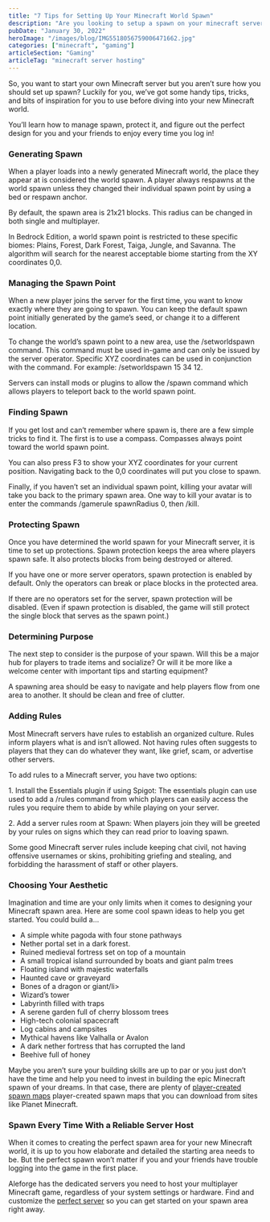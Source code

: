 ```yaml
---
title: "7 Tips for Setting Up Your Minecraft World Spawn"
description: "Are you looking to setup a spawn on your minecraft server? Learn what you can do to create the best spawn ever."
pubDate: "January 30, 2022"
heroImage: "/images/blog/IMG5518056759006471662.jpg"
categories: ["minecraft", "gaming"]
articleSection: "Gaming"
articleTag: "minecraft server hosting"
---
```


So, you want to start your own Minecraft server but you aren’t sure how you should set up spawn? Luckily for you, we’ve got some handy tips, tricks, and bits of inspiration for you to use before diving into your new Minecraft world.

You’ll learn how to manage spawn, protect it, and figure out the perfect design for you and your friends to enjoy every time you log in!

### Generating Spawn

When a player loads into a newly generated Minecraft world, the place they appear at is considered the world spawn. A player always respawns at the world spawn unless they changed their individual spawn point by using a bed or respawn anchor.

By default, the spawn area is 21x21 blocks. This radius can be changed in both single and multiplayer.

In Bedrock Edition, a world spawn point is restricted to these specific biomes: Plains, Forest, Dark Forest, Taiga, Jungle, and Savanna. The algorithm will search for the nearest acceptable biome starting from the XY coordinates 0,0.

### Managing the Spawn Point

When a new player joins the server for the first time, you want to know exactly where they are going to spawn. You can keep the default spawn point initially generated by the game’s seed, or change it to a different location.

To change the world’s spawn point to a new area, use the /setworldspawn command. This command must be used in-game and can only be issued by the server operator. Specific XYZ coordinates can be used in conjunction with the command. For example: /setworldspawn 15 34 12.

Servers can install mods or plugins to allow the /spawn command which allows players to teleport back to the world spawn point.

### Finding Spawn

If you get lost and can’t remember where spawn is, there are a few simple tricks to find it. The first is to use a compass. Compasses always point toward the world spawn point.

You can also press F3 to show your XYZ coordinates for your current position. Navigating back to the 0,0 coordinates will put you close to spawn.

Finally, if you haven’t set an individual spawn point, killing your avatar will take you back to the primary spawn area. One way to kill your avatar is to enter the commands /gamerule spawnRadius 0, then /kill.

### Protecting Spawn

Once you have determined the world spawn for your Minecraft server, it is time to set up protections. Spawn protection keeps the area where players spawn safe. It also protects blocks from being destroyed or altered.

If you have one or more server operators, spawn protection is enabled by default. Only the operators can break or place blocks in the protected area.

If there are no operators set for the server, spawn protection will be disabled. (Even if spawn protection is disabled, the game will still protect the single block that serves as the spawn point.)

### Determining Purpose

The next step to consider is the purpose of your spawn. Will this be a major hub for players to trade items and socialize? Or will it be more like a welcome center with important tips and starting equipment?

A spawning area should be easy to navigate and help players flow from one area to another. It should be clean and free of clutter.

### Adding Rules

Most Minecraft servers have rules to establish an organized culture. Rules inform players what is and isn’t allowed. Not having rules often suggests to players that they can do whatever they want, like grief, scam, or advertise other servers.

To add rules to a Minecraft server, you have two options:

1\. Install the Essentials plugin if using Spigot: The essentials plugin can use used to add a /rules command from which players can easily access the rules you require them to abide by while playing on your server.

2\. Add a server rules room at Spawn: When players join they will be greeted by your rules on signs which they can read prior to loaving spawn.

Some good Minecraft server rules include keeping chat civil, not having offensive usernames or skins, prohibiting griefing and stealing, and forbidding the harassment of staff or other players.

### Choosing Your Aesthetic

Imagination and time are your only limits when it comes to designing your Minecraft spawn area. Here are some cool spawn ideas to help you get started. You could build a…

- A simple white pagoda with four stone pathways
- Nether portal set in a dark forest.
- Ruined medieval fortress set on top of a mountain
- A small tropical island surrounded by boats and giant palm trees
- Floating island with majestic waterfalls
- Haunted cave or graveyard
- Bones of a dragon or giant/li>
- Wizard’s tower
- Labyrinth filled with traps
- A serene garden full of cherry blossom trees
- High-tech colonial spacecraft
- Log cabins and campsites
- Mythical havens like Valhalla or Avalon
- A dark nether fortress that has corrupted the land
- Beehive full of honey

Maybe you aren’t sure your building skills are up to par or you just don’t have the time and help you need to invest in building the epic Minecraft spawn of your dreams. In that case, there are plenty of [player-created spawn maps](https://www.planetminecraft.com/projects/tag/spawn/) player-created spawn maps that you can download from sites like Planet Minecraft.

### Spawn Every Time With a Reliable Server Host

When it comes to creating the perfect spawn area for your new Minecraft world, it is up to you how elaborate and detailed the starting area needs to be. But the perfect spawn won’t matter if you and your friends have trouble logging into the game in the first place.

Aleforge has the dedicated servers you need to host your multiplayer Minecraft game, regardless of your system settings or hardware. Find and customize the [perfect server](https://aleforge.net/games/minecraft) so you can get started on your spawn area right away.
